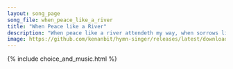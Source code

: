 ```yaml
---
layout: song_page
song_file: when_peace_like_a_river
title: "When Peace like a River"
description: "When peace like a river attendeth my way, when sorrows like sea billows roll, whatever my lot, thou hast taught me to say, ''It is well, it is well wi... christian 4part acapella 4verse musicbyother textbyother"
image: https://github.com/kenanbit/hymn-singer/releases/latest/download/when_peace_like_a_river-trad.png
---
```


{% include choice_and_music.html %}